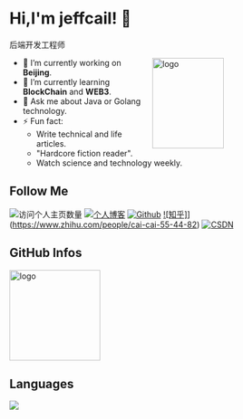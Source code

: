 <!--
**duktig666/duktig666** is a ✨ _special_ ✨ repository because its `README.md` (this file) appears on your GitHub profile.

Here are some ideas to get you started:

- 🔭 I’m currently working on ...
- 🌱 I’m currently learning ...
- 👯 I’m looking to collaborate on ...
- 🤔 I’m looking for help with ...
- 💬 Ask me about ...
- 📫 How to reach me: ...
- 😄 Pronouns: ...
- ⚡ Fun fact: ...

-->



# Hi,I'm jeffcail! 👋
后端开发工程师

<img src="https://github-readme-stats.vercel.app/api?username=jeffcail&show_icons=true&theme=vue" alt="logo" height="160" align="right" width="50%" />

- 🔭 I’m currently working on **Beijing**.
- 🌱 I’m currently learning **BlockChain** and **WEB3**.
- 💬 Ask me about Java or Golang technology.
- ⚡ Fun fact: 
  - Write technical and life articles.
  - "Hardcore fiction reader".
  - Watch science and technology weekly.

## Follow Me
![访问个人主页数量](https://komarev.com/ghpvc/?username=jeffcail&color=green)
[![个人博客](https://img.shields.io/badge/-个人博客（duktig.cn）-c14438?style=flat-square&logo=B&logoColor=white)](http://blog.caixiaoxin.cn/)
[![Github](https://img.shields.io/github/followers/duktig666?label=Github&style=social)](https://github.com/jeffcail)
[![知乎]](https://img.shields.io/badge/-码云-EA4335?style=flat-square&logo=Gitee&logoColor=white)](https://www.zhihu.com/people/cai-cai-55-44-82)
[![CSDN](https://img.shields.io/badge/-CSDN-c14438?style=flat-square&logo=C&logoColor=white)](https://blog.csdn.net/weixin_43713498?spm=1000.2115.3001.5343)

## GitHub Infos
<img src="https://github-profile-trophy.vercel.app/?username=jeffcail&theme=flat&column=7" alt="logo" height="160" align="center" style="margin: auto;" />

## Languages
<a href="https://github.com/jeffcail">
  <img src="https://github-readme-stats.vercel.app/api/top-langs/?username=jeffcail&theme=vue" />
</a>
